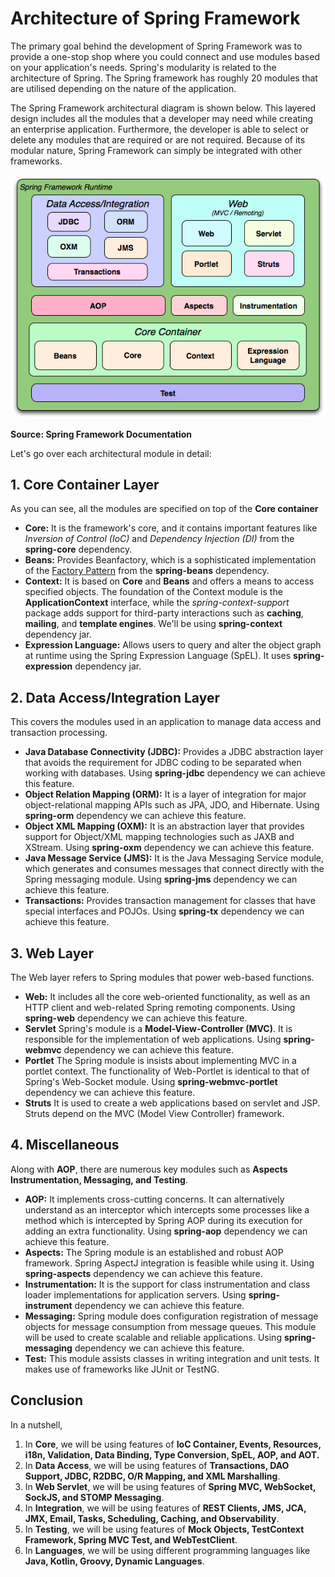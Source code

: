 # Architecture of Spring Framework

The primary goal behind the development of Spring Framework was to provide a one-stop shop where you could connect and use modules based on your application's needs. Spring's modularity is related to the architecture of Spring. The Spring framework has roughly 20 modules that are utilised depending on the nature of the application.

The Spring Framework architectural diagram is shown below. This layered design includes all the modules that a developer may need while creating an enterprise application. Furthermore, the developer is able to select or delete any modules that are required or are not required. Because of its modular nature, Spring Framework can simply be integrated with other frameworks.

![Image](../images/Spring-Overview.png "Overview of Spring")

**Source: Spring Framework Documentation**

Let's go over each architectural module in detail:

## 1. Core Container Layer
As you can see, all the modules are specified on top of the **Core container** 

* **Core:** It is the framework's core, and it contains important features like *Inversion of Control (IoC)* and *Dependency Injection (DI)* from the **spring-core** dependency.
* **Beans:** Provides Beanfactory, which is a sophisticated implementation of the [Factory Pattern](https://refactoring.guru/design-patterns/factory-method) from the **spring-beans** dependency.
* **Context:** It is based on **Core** and **Beans** and offers a means to access specified objects. The foundation of the Context module is the **ApplicationContext** interface, while the _spring-context-support_ package adds support for third-party interactions such as **caching**, **mailing**, and **template engines**. We'll be using **spring-context** dependency jar.
* **Expression Language:** Allows users to query and alter the object graph at runtime using the Spring Expression Language (SpEL). It uses **spring-expression** dependency jar.

## 2. Data Access/Integration Layer

This covers the modules used in an application to manage data access and transaction processing.

* **Java Database Connectivity (JDBC):** Provides a JDBC abstraction layer that avoids the requirement for JDBC coding to be separated when working with databases. Using **spring-jdbc** dependency we can achieve this feature.
* **Object Relation Mapping (ORM):** It is a layer of integration for major object-relational mapping APIs such as JPA, JDO, and Hibernate. Using **spring-orm** dependency we can achieve this feature.
* **Object XML Mapping (OXM):** It is an abstraction layer that provides support for Object/XML mapping technologies such as JAXB and XStream. Using **spring-oxm** dependency we can achieve this feature.
* **Java Message Service (JMS):** It is the Java Messaging Service module, which generates and consumes messages that connect directly with the Spring messaging module. Using **spring-jms** dependency we can achieve this feature. 
* **Transactions:** Provides transaction management for classes that have special interfaces and POJOs. Using **spring-tx** dependency we can achieve this feature.

## 3. Web Layer

The Web layer refers to Spring modules that power web-based functions.

* **Web:** It includes all the core web-oriented functionality, as well as an HTTP client and web-related Spring remoting components. Using **spring-web** dependency we can achieve this feature.
* **Servlet** Spring's module is a **Model-View-Controller (MVC)**. It is responsible for the implementation of web applications. Using **spring-webmvc** dependency we can achieve this feature.
* **Portlet** The Spring module is insists about implementing MVC in a portlet context. The functionality of Web-Portlet is identical to that of Spring's Web-Socket module. Using **spring-webmvc-portlet** dependency we can achieve this feature.
* **Struts** It is used to create a web applications based on servlet and JSP. Struts depend on the MVC (Model View Controller) framework.

## 4. Miscellaneous 

Along with **AOP**, there are numerous key modules such as **Aspects Instrumentation, Messaging, and Testing**.

* **AOP:** It implements cross-cutting concerns. It can alternatively understand as an interceptor which intercepts some processes like a method which is intercepted by Spring AOP during its execution for adding an extra functionality. Using **spring-aop** dependency we can achieve this feature.
* **Aspects:** The Spring module is an established and robust AOP framework. Spring AspectJ integration is feasible while using it. Using **spring-aspects** dependency we can achieve this feature.
* **Instrumentation:** It is the support for class instrumentation and class loader implementations for application servers. Using **spring-instrument** dependency we can achieve this feature.
* **Messaging:** Spring module does configuration registration of message objects for message consumption from message queues. This module will be used to create scalable and reliable applications. Using **spring-messaging** dependency we can achieve this feature.
* **Test:** This module assists classes in writing integration and unit tests. It makes use of frameworks like JUnit or TestNG.

## Conclusion

In a nutshell, 

1. In **Core**, we will be using features of **IoC Container, Events, Resources, i18n, Validation, Data Binding, Type Conversion, SpEL, AOP, and AOT.**
2. In **Data Access**, we will be using features of **Transactions, DAO Support, JDBC, R2DBC, O/R Mapping, and XML Marshalling**.
3. In **Web Servlet**, we will be using features of **Spring MVC, WebSocket, SockJS, and STOMP Messaging**.
4. In **Integration**, we will be using features of **REST Clients, JMS, JCA, JMX, Email, Tasks, Scheduling, Caching, and Observability**.
5. In **Testing**, we will be using features of **Mock Objects, TestContext Framework, Spring MVC Test, and WebTestClient**.
6. In **Languages**, we will be using different programming languages like **Java, Kotlin, Groovy, Dynamic Languages**.
